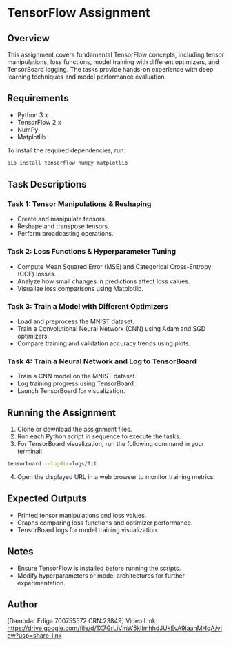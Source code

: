 # TensorFlow Assignment

## Overview
This assignment covers fundamental TensorFlow concepts, including tensor manipulations, loss functions, model training with different optimizers, and TensorBoard logging. The tasks provide hands-on experience with deep learning techniques and model performance evaluation.

## Requirements
- Python 3.x
- TensorFlow 2.x
- NumPy
- Matplotlib

To install the required dependencies, run:
```bash
pip install tensorflow numpy matplotlib
```

## Task Descriptions

### Task 1: Tensor Manipulations & Reshaping
- Create and manipulate tensors.
- Reshape and transpose tensors.
- Perform broadcasting operations.

### Task 2: Loss Functions & Hyperparameter Tuning
- Compute Mean Squared Error (MSE) and Categorical Cross-Entropy (CCE) losses.
- Analyze how small changes in predictions affect loss values.
- Visualize loss comparisons using Matplotlib.

### Task 3: Train a Model with Different Optimizers
- Load and preprocess the MNIST dataset.
- Train a Convolutional Neural Network (CNN) using Adam and SGD optimizers.
- Compare training and validation accuracy trends using plots.

### Task 4: Train a Neural Network and Log to TensorBoard
- Train a CNN model on the MNIST dataset.
- Log training progress using TensorBoard.
- Launch TensorBoard for visualization.

## Running the Assignment
1. Clone or download the assignment files.
2. Run each Python script in sequence to execute the tasks.
3. For TensorBoard visualization, run the following command in your terminal:
```bash
tensorboard --logdir=logs/fit
```
4. Open the displayed URL in a web browser to monitor training metrics.

## Expected Outputs
- Printed tensor manipulations and loss values.
- Graphs comparing loss functions and optimizer performance.
- TensorBoard logs for model training visualization.

## Notes
- Ensure TensorFlow is installed before running the scripts.
- Modify hyperparameters or model architectures for further experimentation.

## Author
[Damodar Ediga
700755572
CRN:23849]
Video Link:
https://drive.google.com/file/d/1X7GrLiVmW5kIImhhdJUkEvA9iaanMHqA/view?usp=share_link


